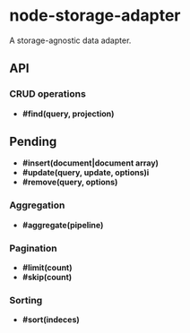 # node-storage-adapter
A storage-agnostic data adapter.

## API
### CRUD operations
* **#find(query, projection)**

## Pending
* **#insert(document|document array)**
* **#update(query, update, options)i**
* **#remove(query, options)**

### Aggregation
* **#aggregate(pipeline)**

### Pagination
* **#limit(count)**
* **#skip(count)**

### Sorting
* **#sort(indeces)**
